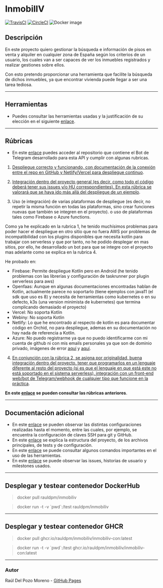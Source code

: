 # InmobilIV

[![TravisCI](https://travis-ci.com/rauldpm/InmobilIV.svg?branch=master)](https://travis-ci.com/rauldpm/InmobilIV) [![CircleCI](https://circleci.com/gh/circleci/circleci-docs.svg?style=shield)](https://circleci.com/gh/circleci/circleci-docs) ![Docker image](https://github.com/rauldpm/InmobilIV/workflows/Docker%20image/badge.svg)


## Descripción

En este proyecto quiero gestionar la búsqueda e información de pisos en venta y alquiler en cualquier zona de España según los criterios de un usuario, los cuales van a ser capaces de ver los inmuebles registrados y realizar gestiones sobre ellos.

Con esto pretendo proporcionar una herramienta que facilite la búsqueda de dichos inmuebles, ya que encontrar vivienda puede llegar a ser una tarea tediosa.

---
## Herramientas

- Puedes consultar las herramientas usadas y la justificación de su elección en el siguiente [enlace](docs/tools.md).

---
## Rúbricas

- En este [enlace](https://github.com/rauldpm/InmobilIV_bot_telegram) puedes acceder al repositorio que contiene el Bot de Telegram desarrollado para esta API y cumplir con algunas rubricas.

1. [Despliegue correcto y funcionando, con documentación de la conexión entre el repo en GitHub y Netlify/Vercel para despliegue continuo](docs/entrega5/rubrica1.md).

2. [Integración dentro del proyecto general (es decir, como todo el código deberá tener sus issues y/o HU correspondientes). En esta rúbrica se valorará que se haya ido más allá del despliegue de un ejemplo](docs/entrega5/rubrica2.md).

3. Uso (e integración) de varias plataformas de despliegue (es decir, no repetir la misma función en todas las plataformas, sino crear funciones nuevas que también se integren en el proyecto). o uso de plataformas tales como Firebase o Azure functions.
   
  Como ya he explicado en la rubrica 1, he tenido muchísimos problemas para poder hacer el despliegue en otro sitio que no fuera AWS por problemas de incompatibilidad con los plugins disponibles que necesita kotlin para trabajar con serverless y que por tanto, no he podido desplegar en mas sitios, por ello, he desarrollado un bot para que se integre con el proyecto mas adelante como se explica en la rubrica 4.

  He probado en:

  - Firebase: Permite despliegue Kotlin pero en Android (he tenido problemas con las librerías y configuración de taskrunner por plugin serverless para aws)
  - Openfaas: Aunque en algunas documentaciones encontradas hablan de Kotlin, actualmente parece no soportarlo (tiene ejemplos con java11 (el sdk que uso es 8) y necesita de herramientas como kubernetes o en su defecto, k3s (una version minimista de kubernetes) que termina complicando demasiado el proyecto)
  - Vercel: No soporta Kotlin
  - Webiny: No soporta Kotlin
  - Netlify: Lo que he encontrado al respecto de kotlin es para documentar código en Orchid, no para despliegue, ademas en su documentación no hay nada de referencia a Kotlin.
  - Azure: No puedo registrarme ya que no puedo identificarme con mi cuenta de github ni con mis emails personales ya que son de dominio privado, imágenes de error [aquí](docs/img/azure/azure.png) y [aquí](docs/img/azure/azure_1.png).


4. [En conjunción con la rúbrica 2, se asigna por originalidad, buena integración dentro del proyecto, tener que programarlos en un lenguaje diferente al resto del proyecto (si es que el lenguaje en que está este no está soportado en el sistema serverless), integración con un front-end web/bot de Telegram/webhook de cualquier tipo que funcione en la práctica](docs/entrega5/rubrica4.md).

**En este [enlace](docs/rubricas.md) se pueden consultar las rúbricas anteriores**. 

---
## Documentación adicional

- En este [enlace](docs/config.md) se pueden observar las distintas configuraciones realizadas hasta el momento, entre las cuales, por ejemplo, se encuentra la configuración de claves SSH para git y GitHub.
- En este [enlace](docs/codigo.md) se explica la estructura del proyecto, de los archivos principales, de tests y de configuración.
- En este [enlace](docs/uso.md) se puede consultar algunos comandos importantes en el uso de las herramientas.
- En este [enlace](docs/issues.md) se puede observar las issues, historias de usuario y milestones usados.

---
## Desplegar y testear contenedor DockerHub

> docker pull rauldpm/inmobiliv

> docker run -t -v \`pwd\`:/test rauldpm/inmobiliv

---
## Desplegar y testear contenedor GHCR

> docker pull ghcr.io/rauldpm/inmobiliv/inmobiliv-con:latest

> docker run -t -v \`pwd\`:/test ghcr.io/rauldpm/inmobiliv/inmobiliv-con:latest

---
### Autor

Raúl Del Pozo Moreno - [GitHub Pages](https://rauldpm.github.io/InmobilIV/)